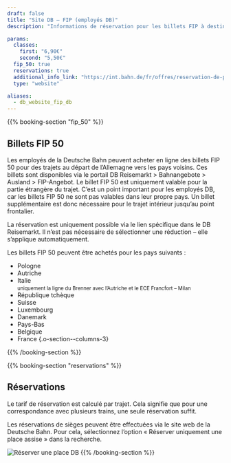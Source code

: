 ```yaml
---
draft: false
title: "Site DB – FIP (employés DB)"
description: "Informations de réservation pour les billets FIP à destination des pays frontaliers pour les employés de la Deutsche Bahn."

params:
  classes:
    first: "6,90€"
    second: "5,50€"
  fip_50: true
  reservations: true
  additional_info_link: "https://int.bahn.de/fr/offres/reservation-de-places-assises"
  type: "website"

aliases:
  - db_website_fip_db
---
```


{{% booking-section "fip_50" %}}

## Billets FIP 50

Les employés de la Deutsche Bahn peuvent acheter en ligne des billets FIP 50 pour des trajets au départ de l’Allemagne vers les pays voisins. Ces billets sont disponibles via le portail DB Reisemarkt > Bahnangebote > Ausland > FIP-Angebot. Le billet FIP 50 est uniquement valable pour la partie étrangère du trajet. C’est un point important pour les employés DB, car les billets FIP 50 ne sont pas valables dans leur propre pays. Un billet supplémentaire est donc nécessaire pour le trajet intérieur jusqu’au point frontalier.

La réservation est uniquement possible via le lien spécifique dans le DB Reisemarkt. Il n’est pas nécessaire de sélectionner une réduction – elle s’applique automatiquement.

Les billets FIP 50 peuvent être achetés pour les pays suivants :

<!-- prettier-ignore -->
- Pologne
- Autriche
- Italie \
  <small>uniquement la ligne du Brenner avec l’Autriche et le ECE Francfort – Milan</small>
- République tchèque
- Suisse
- Luxembourg
- Danemark
- Pays-Bas
- Belgique
- France
{.o-section--columns-3}

{{% /booking-section %}}

{{% booking-section "reservations" %}}

## Réservations

Le tarif de réservation est calculé par trajet. Cela signifie que pour une correspondance avec plusieurs trains, une seule réservation suffit.

Les réservations de sièges peuvent être effectuées via le site web de la Deutsche Bahn. Pour cela, sélectionnez l’option « Réserver uniquement une place assise » dans la recherche.

![Réserver une place DB](db_reservation.webp)
{{% /booking-section %}}
